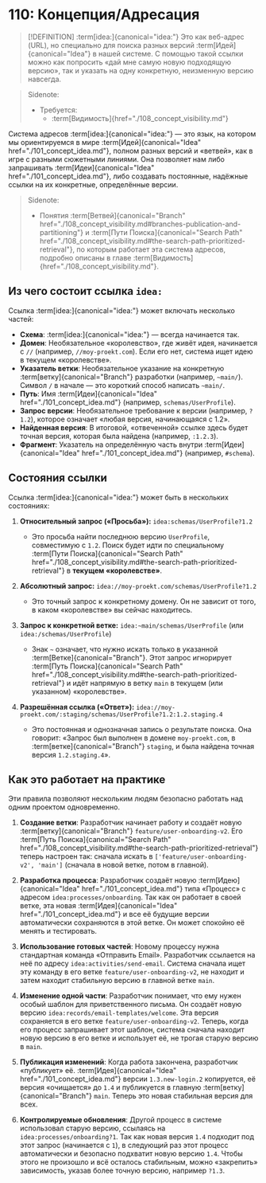 # 110: Концепция/Адресация

> [!DEFINITION] :term[idea:]{canonical="idea:"}
> Это как веб-адрес (URL), но специально для поиска разных версий :term[Идей]{canonical="Idea"} в нашей системе. С помощью такой ссылки можно как попросить «дай мне самую новую подходящую версию», так и указать на одну конкретную, неизменную версию навсегда.


> Sidenote:
> - Требуется:
>   - :term[Видимость]{href="./108_concept_visibility.md"}

Система адресов :term[idea:]{canonical="idea:"} — это язык, на котором мы ориентируемся в мире :term[Идей]{canonical="Idea" href="./101_concept_idea.md"}, полном разных версий и «ветвей», как в игре с разными сюжетными линиями. Она позволяет нам либо запрашивать :term[Идеи]{canonical="Idea" href="./101_concept_idea.md"}, либо создавать постоянные, надёжные ссылки на их конкретные, определённые версии.


> Sidenote:
> - Понятия :term[Ветвей]{canonical="Branch" href="./108_concept_visibility.md#branches-publication-and-partitioning"} и :term[Пути Поиска]{canonical="Search Path" href="./108_concept_visibility.md#the-search-path-prioritized-retrieval"}, по которым работает эта система адресов, подробно описаны в главе :term[Видимость]{href="./108_concept_visibility.md"}.

## Из чего состоит ссылка `idea:`

Ссылка :term[idea:]{canonical="idea:"} может включать несколько частей:

- **Схема**: :term[idea:]{canonical="idea:"} — всегда начинается так.
- **Домен**: Необязательное «королевство», где живёт идея, начинается с `//` (например, `//moy-proekt.com`). Если его нет, система ищет идею в текущем «королевстве».
- **Указатель ветки**: Необязательное указание на конкретную :term[ветку]{canonical="Branch"} разработки (например, `~main/`). Символ `/` в начале — это короткий способ написать `~main/`.
- **Путь**: Имя :term[Идеи]{canonical="Idea" href="./101_concept_idea.md"} (например, `schemas/UserProfile`).
- **Запрос версии**: Необязательное требование к версии (например, `?1.2`), которое означает «любая версия, начинающаяся с 1.2».
- **Найденная версия**: В итоговой, «отвеченной» ссылке здесь будет точная версия, которая была найдена (например, `:1.2.3`).
- **Фрагмент**: Указатель на определённую часть внутри :term[Идеи]{canonical="Idea" href="./101_concept_idea.md"} (например, `#schema`).

## Состояния ссылки

Ссылка :term[idea:]{canonical="idea:"} может быть в нескольких состояниях:

1.  **Относительный запрос («Просьба»):** `idea:schemas/UserProfile?1.2`
    - Это просьба найти последнюю версию `UserProfile`, совместимую с `1.2`. Поиск будет идти по специальному :term[Пути Поиска]{canonical="Search Path" href="./108_concept_visibility.md#the-search-path-prioritized-retrieval"} в **текущем «королевстве»**.

2.  **Абсолютный запрос:** `idea://moy-proekt.com/schemas/UserProfile?1.2`
    - Это точный запрос к конкретному домену. Он не зависит от того, в каком «королевстве» вы сейчас находитесь.

3.  **Запрос к конкретной ветке:** `idea:~main/schemas/UserProfile` (или `idea:/schemas/UserProfile`)
    - Знак `~` означает, что нужно искать только в указанной :term[Ветке]{canonical="Branch"}. Этот запрос игнорирует :term[Путь Поиска]{canonical="Search Path" href="./108_concept_visibility.md#the-search-path-prioritized-retrieval"} и идёт напрямую в ветку `main` в текущем (или указанном) «королевстве».

4.  **Разрешённая ссылка («Ответ»):** `idea://moy-proekt.com/:staging/schemas/UserProfile?1.2:1.2.staging.4`
    - Это постоянная и однозначная запись о результате поиска. Она говорит: «Запрос был выполнен в домене `moy-proekt.com`, в :term[ветке]{canonical="Branch"} `staging`, и была найдена точная версия `1.2.staging.4`».

## Как это работает на практике

Эти правила позволяют нескольким людям безопасно работать над одним проектом одновременно.

1.  **Создание ветки**: Разработчик начинает работу и создаёт новую :term[ветку]{canonical="Branch"} `feature/user-onboarding-v2`. Его :term[Путь Поиска]{canonical="Search Path" href="./108_concept_visibility.md#the-search-path-prioritized-retrieval"} теперь настроен так: сначала искать в `['feature/user-onboarding-v2', 'main']` (сначала в новой ветке, потом в главной).

2.  **Разработка процесса**: Разработчик создаёт новую :term[Идею]{canonical="Idea" href="./101_concept_idea.md"} типа «Процесс» с адресом `idea:processes/onboarding`. Так как он работает в своей ветке, эта новая :term[Идея]{canonical="Idea" href="./101_concept_idea.md"} и все её будущие версии автоматически сохраняются в этой ветке. Он может спокойно её менять и тестировать.

3.  **Использование готовых частей**: Новому процессу нужна стандартная команда «Отправить Email». Разработчик ссылается на неё по адресу `idea:activities/send-email`. Система сначала ищет эту команду в его ветке `feature/user-onboarding-v2`, не находит и затем находит стабильную версию в главной ветке `main`.

4.  **Изменение одной части**: Разработчик понимает, что ему нужен особый шаблон для приветственного письма. Он создаёт новую версию `idea:records/email-templates/welcome`. Эта версия сохраняется в его ветке `feature/user-onboarding-v2`. Теперь, когда его процесс запрашивает этот шаблон, система сначала находит новую версию в его ветке и использует её, не трогая старую версию в `main`.

5.  **Публикация изменений**: Когда работа закончена, разработчик «публикует» её. :term[Идея]{canonical="Idea" href="./101_concept_idea.md"} версии `1.3.new-login.2` копируется, её версия «очищается» до `1.4` и публикуется в главную :term[ветку]{canonical="Branch"} `main`. Теперь это новая стабильная версия для всех.

6.  **Контролируемые обновления**: Другой процесс в системе использовал старую версию, ссылаясь на `idea:processes/onboarding?1`. Так как новая версия `1.4` подходит под этот запрос (начинается с `1`), в следующий раз этот процесс автоматически и безопасно подхватит новую версию `1.4`. Чтобы этого не произошло и всё осталось стабильным, можно «закрепить» зависимость, указав более точную версию, например `?1.3`.